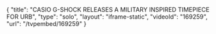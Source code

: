 {
    "title": "CASIO G-SHOCK RELEASES A MILITARY INSPIRED TIMEPIECE FOR URB",
    "type": "solo",
    "layout": "iframe-static",
    "videoId": "169259",
    "url": "\/tvpembed\/169259"
}
